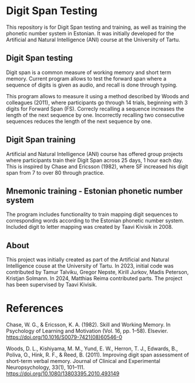 # Digit Span Testing

This repository is for Digit Span testing and training, as well as training the phonetic number system in Estonian. It was initially developed for the Artificial and Natural Intelligence (ANI) course at the University of Tartu.

## Digit Span testing

Digit span is a common measure of working memory and short term memory. Current program allows to test the forward span where a sequence of digits is given as audio, and recall is done through typing. 

This program allows to measure it using a method described by Woods and colleagues (2011), where participants go through 14 trials, beginning with 3 digits for Forward Span (FS). Correcly recalling a sequence increases the length of the next sequence by one. Incorrectly recalling two consecutive sequences reduces the length of the next sequence by one.

## Digit Span training

Artificial and Natural Intelligence (ANI) course has offered group projects where participants train their Digit Span across 25 days, 1 hour each day. This is inspired by Chase and Ericsson (1982), where SF increased his digit span from 7 to over 80 through practice.

## Mnemonic training - Estonian phonetic number system

The program includes functionality to train mapping digit sequences to corresponding words according to the Estonian phonetic number system. Included digit to letter mapping was created by Taavi Kivisik in 2008.

## About

This project was initially created as part of the Artificial and Natural Intelligence couse at the University of Tartu. In 2023, initial code was contributed by Tamur Talviku, Gregor Nepste, Kirill Jurkov, Madis Peterson, Kristjan Solmann. In 2024, Matthias Reima contributed parts. The project has been supervised by Taavi Kivisik.

# References

Chase, W. G., & Ericsson, K. A. (1982). Skill and Working Memory. In Psychology of Learning and Motivation (Vol. 16, pp. 1–58). Elsevier. https://doi.org/10.1016/S0079-7421(08)60546-0

Woods, D. L., Kishiyama, M. M., Yund, E. W., Herron, T. J., Edwards, B., Poliva, O., Hink, R. F., & Reed, B. (2011). Improving digit span assessment of short-term verbal memory. Journal of Clinical and Experimental Neuropsychology, 33(1), 101–111. https://doi.org/10.1080/13803395.2010.493149